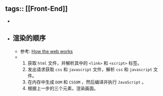 tags:: [[Front-End]]
---

-
- ## 渲染的顺序
	- 参考: [How the web works](https://developer.mozilla.org/en-US/docs/Learn/Getting_started_with_the_web/How_the_Web_works#order_in_which_component_files_are_parsed)
	- 1. 获取 `html` 文件，并解析其中的 `<link>` 和 `<script>` 标签。
	  2. 发出请求获取 `css` 和 `javascript` 文件，解析  `css` 和 `javascript` 文件。
	  3. 在内存中生成 `DOM` 和 `CSSOM` ，然后编译并执行 `JavaScript` 。
	  4. 根据上一步的三个元素，渲染画面。